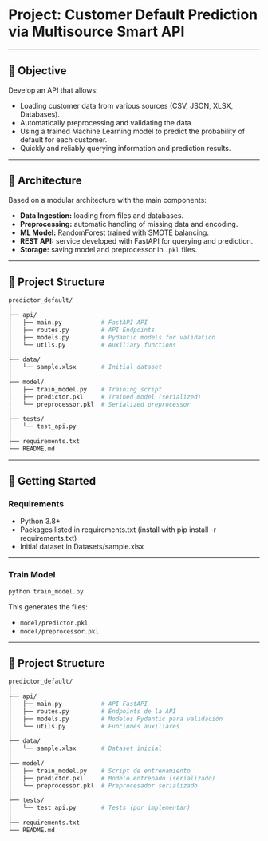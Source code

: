 # Project: Customer Default Prediction via Multisource Smart API

---

## 🎯 Objective

Develop an API that allows:

- Loading customer data from various sources (CSV, JSON, XLSX, Databases).
- Automatically preprocessing and validating the data.
- Using a trained Machine Learning model to predict the probability of default for each customer.
- Quickly and reliably querying information and prediction results.

---

## 🧱 Architecture

Based on a modular architecture with the main components:

- **Data Ingestion:** loading from files and databases.
- **Preprocessing:** automatic handling of missing data and encoding.
- **ML Model:** RandomForest trained with SMOTE balancing.
- **REST API:** service developed with FastAPI for querying and prediction.
- **Storage:** saving model and preprocessor in `.pkl` files.

---

## 📁 Project Structure

```bash
predictor_default/
│
├── api/
│   ├── main.py           # FastAPI API
│   ├── routes.py         # API Endpoints
│   ├── models.py         # Pydantic models for validation
│   └── utils.py          # Auxiliary functions
│
├── data/
│   └── sample.xlsx       # Initial dataset
│
├── model/
│   ├── train_model.py    # Training script
│   ├── predictor.pkl     # Trained model (serialized)
│   └── preprocessor.pkl  # Serialized preprocessor
│
├── tests/
│   └── test_api.py
│
├── requirements.txt
└── README.md
```

---

## 🚀 Getting Started

### Requirements

- Python 3.8+
- Packages listed in requirements.txt (install with pip install -r requirements.txt)
- Initial dataset in Datasets/sample.xlsx

---

### Train Model

```bash
python train_model.py
```

This generates the files: 

- `model/predictor.pkl`
- `model/preprocessor.pkl`

--- 

## 📁 Project Structure

```bash
predictor_default/
│
├── api/
│   ├── main.py           # API FastAPI
│   ├── routes.py         # Endpoints de la API
│   ├── models.py         # Modelos Pydantic para validación
│   └── utils.py          # Funciones auxiliares
│
├── data/
│   └── sample.xlsx       # Dataset inicial
│
├── model/
│   ├── train_model.py    # Script de entrenamiento
│   ├── predictor.pkl     # Modelo entrenado (serializado)
│   └── preprocessor.pkl  # Preprocesador serializado
│
├── tests/
│   └── test_api.py       # Tests (por implementar)
│
├── requirements.txt
└── README.md
```
